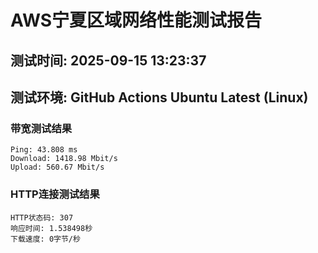 # AWS宁夏区域网络性能测试报告
## 测试时间: 2025-09-15 13:23:37
## 测试环境: GitHub Actions Ubuntu Latest (Linux)

### 带宽测试结果
```
Ping: 43.808 ms
Download: 1418.98 Mbit/s
Upload: 560.67 Mbit/s
```

### HTTP连接测试结果
```
HTTP状态码: 307
响应时间: 1.538498秒
下载速度: 0字节/秒
```

